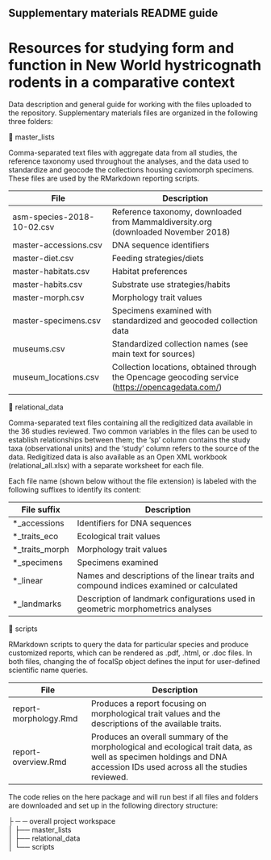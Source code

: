 ## Supplementary materials README guide 
# Resources for studying form and function in New World hystricognath rodents in a comparative context

Data description and general guide for working with the files uploaded to the repository. Supplementary materials files are organized in the following three folders:


📂  master_lists 

Comma-separated text files with aggregate data from all studies, the reference taxonomy used throughout the analyses, and the data used to standardize and geocode the collections housing caviomorph specimens. These files are used by the RMarkdown reporting scripts. 

| File                       | Description                                                                                       |
|----------------------------|---------------------------------------------------------------------------------------------------|
| asm-species-2018-10-02.csv | Reference taxonomy, downloaded from Mammaldiversity.org (downloaded November 2018)                |
| master-accessions.csv      | DNA sequence identifiers                                                                          |
| master-diet.csv            | Feeding strategies/diets                                                                          |
| master-habitats.csv        | Habitat preferences                                                                               |
| master-habits.csv          | Substrate use strategies/habits                                                                   |
| master-morph.csv           | Morphology trait values                                                                           |
| master-specimens.csv       | Specimens examined with standardized and geocoded collection data                                 |
| museums.csv                | Standardized collection names (see main text for sources)                                         |
| museum_locations.csv       | Collection locations, obtained through the Opencage geocoding service (https://opencagedata.com/) |


📂  relational_data

Comma-separated text files containing all the redigitized data available in the 36 studies reviewed. Two common variables in the files can be used to establish relationships between them; the ‘sp’ column contains the study taxa (observational units) and the ‘study’ column refers to the source of the data. Redigitized data is also available as an Open XML workbook (relational_all.xlsx) with a separate worksheet for each file. 



Each file name (shown below without the file extension) is labeled with the following suffixes to identify its content: 

| File suffix    | Description                                                                             |
|----------------|-----------------------------------------------------------------------------------------|
| *_accessions   | Identifiers for DNA sequences                                                           |
| *_traits_eco   | Ecological trait values                                                                 |
| *_traits_morph | Morphology trait values                                                                 |
| *_specimens    | Specimens examined                                                                      |
| *_linear       | Names and descriptions of the linear traits and compound indices examined or calculated |
| *_landmarks    | Description of landmark configurations used in geometric morphometrics analyses         |

📂  scripts

RMarkdown scripts to query the data for particular species and produce customized reports, which can be rendered as .pdf, .html, or .doc files. In both files, changing the of focalSp object defines the input for user-defined scientific name queries.

| File | Description |
|-----------------------|----------------------------------------------------------------------------------------------------------------------------------------------------------------------|
| report-morphology.Rmd | Produces a report focusing on morphological trait values and the descriptions of the available traits. |
| report-overview.Rmd | Produces an overall summary of the morphological and ecological trait data, as well as specimen holdings and DNA accession IDs used across all the studies reviewed. |

The code relies on the here package and will run best if all files and folders are downloaded and set up in the following directory structure:

├ ─ ─ overall project workspace  
│   ├── master_lists  
│   ├── relational_data  
│   └── scripts  

